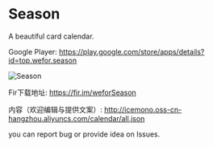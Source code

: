 # Season
A beautiful card calendar.

Google Player: https://play.google.com/store/apps/details?id=top.wefor.season

![Season](http://icemono.oss-cn-hangzhou.aliyuncs.com/images/season-567.png)

Fir下载地址: https://fir.im/weforSeason

内容（欢迎编辑与提供文案）: http://icemono.oss-cn-hangzhou.aliyuncs.com/calendar/all.json

you can report bug or provide idea on Issues.
